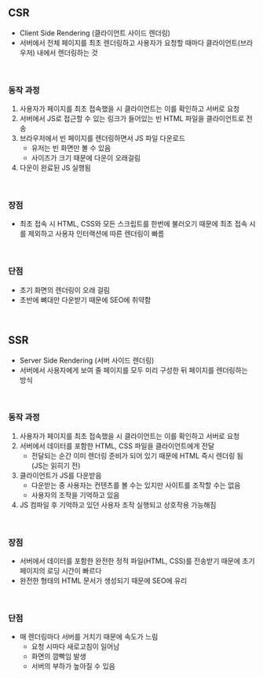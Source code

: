 ## CSR

- Client Side Rendering (클라이언트 사이드 렌더링)
- 서버에서 전체 페이지를 최초 렌더링하고 사용자가 요청할 때마다 클라이언트(브라우저) 내에서 렌더링하는 것

<br>

### 동작 과정

1. 사용자가 페이지를 최초 접속했을 시 클라이언트는 이를 확인하고 서버로 요청
2. 서버에서 JS로 접근할 수 있는 링크가 들어있는 빈 HTML 파일을 클라이언트로 전송
3. 브라우저에서 빈 페이지를 렌더링하면서 JS 파일 다운로드
   - 유저는 빈 화면만 볼 수 있음
   - 사이즈가 크기 때문에 다운이 오래걸림
4. 다운이 완료된 JS 실행됨

<br>

### 장점

- 최초 접속 시 HTML, CSS와 모든 스크립트를 한번에 불러오기 때문에 최초 접속 시를 제외하고 사용자 인터랙션에 따른 렌더링이 빠름

<br>

### 단점

- 초기 화면의 렌더링이 오래 걸림
- 초반에 뼈대만 다운받기 때문에 SEO에 취약함

<br>

## SSR

- Server Side Rendering (서버 사이드 렌더링)
- 서버에서 사용자에게 보여 줄 페이지를 모두 미리 구성한 뒤 페이지를 렌더링하는 방식

<br>

### 동작 과정

1. 사용자가 페이지를 최초 접속했을 시 클라이언트는 이를 확인하고 서버로 요청
2. 서버에서 데이터를 포함한 HTML, CSS 파일을 클라이언트에게 전달
   - 전달되는 순간 이미 렌더링 준비가 되어 있기 때문에 HTML 즉시 렌더링 됨 (JS는 읽히기 전)
3. 클라이언트가 JS를 다운받음
   - 다운받는 중 사용자는 컨텐츠를 볼 수는 있지만 사이트를 조작할 수는 없음
   - 사용자의 조작을 기억하고 있음
4. JS 컴파일 후 기억하고 있던 사용자 조작 실행되고 상호작용 가능해짐

<br>

### 장점

- 서버에서 데이터를 포함한 완전한 정적 파일(HTML, CSS)를 전송받기 때문에 초기 페이지의 로딩 시간이 빠르다
- 완전한 형태의 HTML 문서가 생성되기 때문에 SEO에 유리

<br>

### 단점

- 매 렌더링마다 서버를 거치기 때문에 속도가 느림
  - 요청 시마다 새로고침이 일어남
  - 화면의 깜빡임 발생
  - 서버의 부하가 높아질 수 있음
